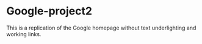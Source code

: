 # Google-project2
This is a replication of the Google homepage without text underlighting and working links.
